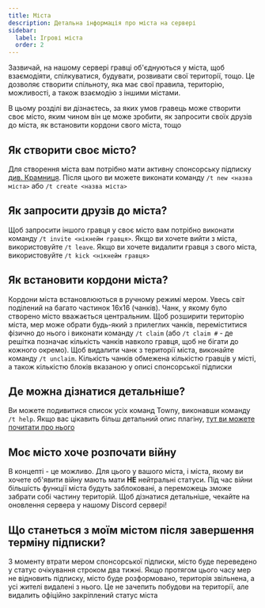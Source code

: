 ```yaml
---
title: Міста
description: Детальна інформація про міста на сервері
sidebar:
  label: Ігрові міста
  order: 2
---
```


Зазвичай, на нашому сервері гравці об'єднуються у міста, щоб взаємодіяти, спілкуватися, будувати, розвивати свої
території, тощо. Це дозволяє створити спільноту, яка має свої правила, територію, можливості, а також взаємодію з іншими
містами.

В цьому розділі ви дізнаєтесь, за яких умов гравець може створити своє місто, яким чином він це може зробити, як
запросити своїх друзів до міста, як встановити кордони свого міста, тощо

## Як створити своє місто?

Для створення міста вам потрібно мати активну спонсорську підписку [див. Крамниця](https://uaproject.xyz/shop). Після
цього ви можете виконати команду `/t new <назва міста>` або `/t create <назва міста>`

## Як запросити друзів до міста?

Щоб запросити іншого гравця у своє місто вам потрібно виконати команду `/t invite <нікнейм гравця>`. Якщо ви хочете
вийти з міста, використовуйте `/t leave`. Якщо ви хочете видалити гравця з свого міста,
використовуйте `/t kick <нікнейм гравця>`

## Як встановити кордони міста?

Кордони міста встановлюються в ручному режимі мером. Увесь світ поділений на багато частинок 16х16 (чанків). Чанк, у
якому було створено місто вважається центральним. Щоб розширити територію міста, мер може обрати будь-який з прилеглих
чанків, переміститися фізично до нього і виконати команду `/t claim` (або `/t claim #` - де решітка позначає кількість
чанків навколо гравця, щоб не бігати до кожного окремо). Щоб видалити чанк з території міста, виконайте
команду `/t unclaim`. Кількість чанків обмежена кількістю гравців у місті, а також кількістю блоків вказаною у описі
спонсорської підписки

## Де можна дізнатися детальніше?

Ви можете подивитися список усіх команд Towny, виконавши команду `/t help`. Якщо вас цікавить більш детальний опис
плагіну, [тут ви можете почитати про нього](https://wiki.ccnetmc.com/Guides/TownyPlugin)

## Моє місто хоче розпочати війну

В концепті - це можливо. Для цього у вашого міста, і міста, якому ви хочете об'явити війну мають мати **НЕ**
нейтральні статуси. Під час війни більшість функції міста будуть заблоковані, а переможець зможе забрати собі частину
територій. Щоб дізнатися детальніше, чекайте на оновлення сервера у нашому Discord сервері!

## Що станеться з моїм містом після завершення терміну підписки?

З моменту втрати мером спонсорської підписки, місто буде переведено у статус очікування строком два тижні. Якщо
протягом цього часу мер не відновить підписку, місто буде розформовано, територія звільнена, а усі жителі видалені з
нього. Це не зачепить побудови на території, але видалить офіційно закріплений статус міста
